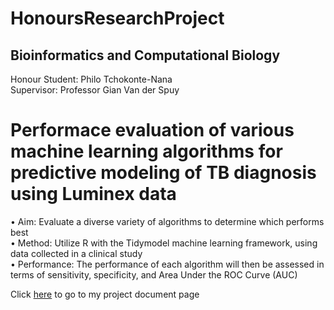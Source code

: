 # HonoursResearchProject

## Bioinformatics and Computational Biology
Honour Student: Philo Tchokonte-Nana <br />
Supervisor: Professor Gian Van der Spuy <br />

# Performace evaluation of various machine learning algorithms for predictive modeling of TB diagnosis using Luminex data <br />

•	Aim: Evaluate a diverse variety of algorithms to determine which performs best <br />
•	Method: Utilize R with the Tidymodel machine learning framework, using data collected in a clinical study <br />
•	Performance: The performance of each algorithm will then be assessed in terms of sensitivity, specificity, and Area Under the ROC Curve (AUC)

Click [here](https://www.google.com/search?q=how+to+share+html+document+on+readme&rlz=1C1GCEA_enZA1029ZA1029&oq=how+to+share+html+document+on+readme&aqs=chrome..69i57j33i160l4j33i22i29i30l2.10951j0j7&sourceid=chrome&ie=UTF-8) to go to my project document page




